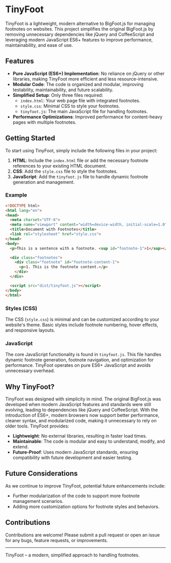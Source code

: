 
# TinyFoot

TinyFoot is a lightweight, modern alternative to BigFoot.js for managing footnotes on websites. This project simplifies the original BigFoot.js by removing unnecessary dependencies like jQuery and CoffeeScript and leveraging modern JavaScript ES6+ features to improve performance, maintainability, and ease of use.

## Features

- **Pure JavaScript (ES6+) Implementation**: No reliance on jQuery or other libraries, making TinyFoot more efficient and less resource-intensive.
- **Modular Code**: The code is organized and modular, improving testability, maintainability, and future scalability.
- **Simplified Setup**: Only three files required:
  - `index.html`: Your web page file with integrated footnotes.
  - `style.css`: Minimal CSS to style your footnotes.
  - `tinyfoot.js`: The main JavaScript file for handling footnotes.
- **Performance Optimizations**: Improved performance for content-heavy pages with multiple footnotes.

## Getting Started

To start using TinyFoot, simply include the following files in your project:

1. **HTML**: Include the `index.html` file or add the necessary footnote references to your existing HTML document.
2. **CSS**: Add the `style.css` file to style the footnotes.
3. **JavaScript**: Add the `tinyfoot.js` file to handle dynamic footnote generation and management.

### Example

```html
<!DOCTYPE html>
<html lang="en">
<head>
  <meta charset="UTF-8">
  <meta name="viewport" content="width=device-width, initial-scale=1.0">
  <title>Document with Footnotes</title>
  <link rel="stylesheet" href="style.css">
</head>
<body>
  <p>This is a sentence with a footnote. <sup id="footnote-1">1</sup></p>

  <div class="footnotes">
    <div class="footnote" id="footnote-content-1">
      <p>1. This is the footnote content.</p>
    </div>
  </div>

  <script src="dist/tinyfoot.js"></script>
</body>
</html>
```

### Styles (CSS)

The CSS (`style.css`) is minimal and can be customized according to your website's theme. Basic styles include footnote numbering, hover effects, and responsive layouts.

### JavaScript

The core JavaScript functionality is found in `tinyfoot.js`. This file handles dynamic footnote generation, footnote navigation, and optimization for performance. TinyFoot operates on pure ES6+ JavaScript and avoids unnecessary overhead.

## Why TinyFoot?

TinyFoot was designed with simplicity in mind. The original BigFoot.js was developed when modern JavaScript features and standards were still evolving, leading to dependencies like jQuery and CoffeeScript. With the introduction of ES6+, modern browsers now support better performance, cleaner syntax, and modularized code, making it unnecessary to rely on older tools. TinyFoot provides:

- **Lightweight**: No external libraries, resulting in faster load times.
- **Maintainable**: The code is modular and easy to understand, modify, and extend.
- **Future-Proof**: Uses modern JavaScript standards, ensuring compatibility with future development and easier testing.

## Future Considerations

As we continue to improve TinyFoot, potential future enhancements include:
- Further modularization of the code to support more footnote management scenarios.
- Adding more customization options for footnote styles and behaviors.

## Contributions

Contributions are welcome! Please submit a pull request or open an issue for any bugs, feature requests, or improvements.

---

TinyFoot – a modern, simplified approach to handling footnotes.
